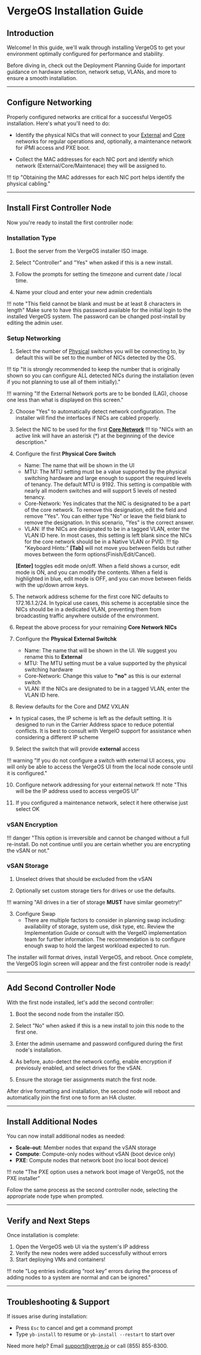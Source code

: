 # VergeOS Installation Guide

## Introduction 

Welcome! In this guide, we'll walk through installing VergeOS to get your environment optimally configured for performance and stability. 

Before diving in, check out the Deployment Planning Guide for important guidance on hardware selection, network setup, VLANs, and more to ensure a smooth installation.

---

## Configure Networking

Properly configured networks are critical for a successful VergeOS installation. Here's what you'll need to do:

 - Identify the physical NICs that will connect to your [External](glossary.md/#external-network) and [Core](glossary.md/#fabriccore-network) networks for regular operations and, optionally, a maintenance network for iPMI access and PXE boot. 

 - Collect the MAC addresses for each NIC port and identify which network (External/Core/Maintenace) they will be assigned to.

!!! tip "Obtaining the MAC addresses for each NIC port helps identify the physical cabling."

---

## Install First Controller Node

Now you're ready to install the first controller node:

### Installation Type

1. Boot the server from the VergeOS installer ISO image.

2. Select "Controller" and "Yes" when asked if this is a new install. 

3. Follow the prompts for setting the timezone and current date / local time.

4. Name your cloud and enter your new admin credentials

!!! note "This field cannot be blank and must be at least 8 characters in length"
    Make sure to have this password available for the initial login to the installed VergeOS system. The password can be changed post-install by editing the admin user. 

### Setup Networking

1. Select the number of [Physical](glossary.md/#fabriccore-network) switches you will be connecting to, by default this will be set to the number of NICs detected by the OS.

!!! tip "It is strongly recommended to keep the number that is originally shown so you can configure ALL detected NICs during the installation (even if you not planning to use all of them initially)."

!!! warning "If the External Network ports are to be bonded (LAG), choose one less than what is displayed on this screen."

2. Choose "Yes" to automatically detect network configuration. The installer will find the interfaces if NICs are cabled properly.

3. Select the NIC to be used for the first **[Core Network](glossary.md/#fabriccore-network)**
!!! tip "NICs with an active link will have an asterisk (*) at the beginning of the device description."

4. Configure the first **Physical Core Switch**
    - Name: The name that will be shown in the UI
    - MTU: The MTU setting must be a value supported by the physical switching hardware and large enough to support the required levels of tenancy. The default MTU is 9192. This setting is compatible with nearly all modern switches and will support 5 levels of nested tenancy.
    - Core-Network: Yes indicates that the NIC is designated to be a part of the core network. To remove this designation, edit the field and remove "Yes". You can either type "No" or leave the field blank to remove the designation. In this scenario, "Yes" is the correct answer.
    - VLAN: If the NICs are designated to be in a tagged VLAN, enter the VLAN ID here. In most cases, this setting is left blank since the NICs for the core network should be in a Native VLAN or PVID.
!!! tip "Keyboard Hints:"
    **[Tab]** will not move you between fields but rather moves between the form options(Finish/Edit/Cancel).  

    **[Enter]** toggles edit mode on/off. When a field shows a cursor, edit mode is ON, and you can modify the contents. When a field is highlighted in blue, edit mode is OFF, and you can move between fields with the up/down arrow keys.

5. The network address scheme for the first core NIC defaults to 172.16.1.2/24. In typical use cases, this scheme is acceptable since the NICs should be in a dedicated VLAN, preventing them from broadcasting traffic anywhere outside of the environment.

6. Repeat the above process for your remaining **Core Network NICs**

7. Configure the **Physical External Switchk**
    - Name: The name that will be shown in the UI. We suggest you rename this to **External**
    - MTU: The MTU setting must be a value supported by the physical switching hardware
    - Core-Network: Change this value to **"no"** as this is our external switch
    - VLAN: If the NICs are designated to be in a tagged VLAN, enter the VLAN ID here.

8. Review defaults for the Core and DMZ VXLAN
  - In typical cases, the IP scheme is left as the default setting. It is designed to run in the Carrier Address space to reduce potential conflicts. It is best to consult with VergeIO support for assistance when considering a different IP scheme

9. Select the switch that will provide **external** access

!!! warning "If you do not configure a switch with external UI access, you will only be able to access the VergeOS UI from the local node console until it is configured."

10. Configure network addressing for your external network
!!! note "This will be the IP address used to access vergeOS UI"

11. If you configured a maintenance network, select it here otherwise just select OK

### vSAN Encryption

!!! danger "This option is irreversible and cannot be changed without a full re-install. Do not continue until you are certain whether you are encrypting the vSAN or not."

### vSAN Storage

1. Unselect drives that should be excluded from the vSAN

2. Optionally set custom storage tiers for drives or use the defaults.

!!! warning "All drives in a tier of storage **MUST** have similar geometry!"

3. Configure Swap
    - There are multiple factors to consider in planning swap including: availability of storage, system use, disk type, etc. Review the Implementation Guide or consult with the VergeIO implementation team for further information. The recommendation is to configure enough swap to hold the largest workload expected to run.

The installer will format drives, install VergeOS, and reboot. Once complete, the VergeOS login screen will appear and the first controller node is ready!

---

## Add Second Controller Node  

With the first node installed, let's add the second controller:

1. Boot the second node from the installer ISO.

2. Select "No" when asked if this is a new install to join this node to the first one. 

3. Enter the admin username and password configured during the first node's installation.

4. As before, auto-detect the network config, enable encryption if previosuly enabled, and select drives for the vSAN.

5. Ensure the storage tier assignments match the first node.

After drive formatting and installation, the second node will reboot and automatically join the first one to form an HA cluster. 

---

## Install Additional Nodes

You can now install additional nodes as needed:

- **Scale-out**: Member nodes that expand the vSAN storage 
- **Compute**: Compute-only nodes without vSAN (boot device only)
- **PXE**: Compute nodes that network boot (no local boot device)

!!! note "The PXE option uses a network boot image of VergeOS, not the PXE installer"

Follow the same process as the second controller node, selecting the appropriate node type when prompted.

---

## Verify and Next Steps

Once installation is complete:

1. Open the VergeOS web UI via the system's IP address 
2. Verify the new nodes were added successfully without errors
3. Start deploying VMs and containers!

!!! note "Log entries indicating “root key” errors during the process of adding nodes to a system are normal and can be ignored."

---

## Troubleshooting & Support

If issues arise during installation:

- Press `Esc` to cancel and get a command prompt
- Type `yb-install` to resume or `yb-install --restart` to start over

Need more help? Email support@verge.io or call (855) 855-8300.

